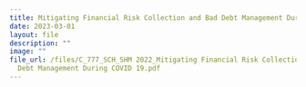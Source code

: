 ```yaml
---
title: Mitigating Financial Risk Collection and Bad Debt Management During COVID 19
date: 2023-03-01
layout: file
description: ""
image: ""
file_url: /files/C_777_SCH_SHM 2022_Mitigating Financial Risk Collection and Bad
  Debt Management During COVID 19.pdf
---
```

